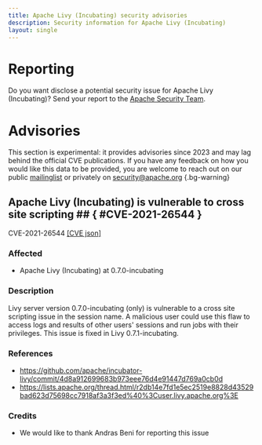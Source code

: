 ```yaml
---
title: Apache Livy (Incubating) security advisories
description: Security information for Apache Livy (Incubating)
layout: single
---
```


# Reporting

Do you want disclose a potential security issue for Apache Livy (Incubating)? Send your report to the [Apache Security Team](mailto:security@apache.org).

# Advisories

This section is experimental: it provides advisories since 2023 and may lag behind the official CVE publications. If you have any feedback on how you would like this data to be provided, you are welcome to reach out on our public [mailinglist](/mailinglist) or privately on [security@apache.org](mailto:security@apache.org)
{.bg-warning}

## Apache Livy (Incubating) is vulnerable to cross site scripting ## { #CVE-2021-26544 }

CVE-2021-26544 [\[CVE json\]](./CVE-2021-26544.cve.json)

### Affected

* Apache Livy (Incubating) at 0.7.0-incubating


### Description

Livy server version 0.7.0-incubating (only) is vulnerable to a cross site scripting issue in the session name.  A malicious user could use this flaw to access logs and results of other users' sessions and run jobs with their privileges.  This issue is fixed in Livy 0.7.1-incubating.

### References
* https://github.com/apache/incubator-livy/commit/4d8a912699683b973eee76d4e91447d769a0cb0d
* https://lists.apache.org/thread.html/r2db14e7fd1e5ec2519e8828d43529bad623d75698cc7918af3a3f3ed%40%3Cuser.livy.apache.org%3E


### Credits
* We would like to thank Andras Beni for reporting this issue
